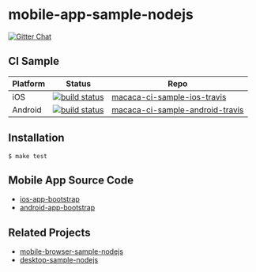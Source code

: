# mobile-app-sample-nodejs

[![Gitter Chat][gitter-image]][gitter-url]

[gitter-image]: https://img.shields.io/badge/GITTER-join%20chat-green.svg?style=flat-square
[gitter-url]: https://gitter.im/alibaba/macaca

## CI Sample

| Platform   | Status                                          |  Repo              |
| ---------- | ----------------------------------------------- | ------------------ |
| iOS        | [![build status][travis-image-1]][travis-url-1] | [macaca-ci-sample-ios-travis](https://github.com/macaca-sample/macaca-ci-sample-ios-travis)         |
| Android    | [![build status][travis-image-2]][travis-url-2] | [macaca-ci-sample-android-travis](https://github.com/macaca-sample/macaca-ci-sample-android-travis) |

[travis-image-0]: https://img.shields.io/travis/macacajs/macaca-test-sample.svg?style=flat-square
[travis-url-0]: https://travis-ci.org/macacajs/macaca-test-sample
[travis-image-1]: https://img.shields.io/travis/macaca-sample/macaca-ci-sample-ios-travis.svg?style=flat-square
[travis-url-1]: https://travis-ci.org/macaca-sample/macaca-ci-sample-ios-travis
[travis-image-2]: https://img.shields.io/travis/macaca-sample/macaca-ci-sample-android-travis.svg?style=flat-square
[travis-url-2]: https://travis-ci.org/macaca-sample/macaca-ci-sample-android-travis

[circle-image-0]: https://circleci.com/gh/macacajs/macaca-test-sample.svg?style=svg
[circle-url-0]: https://circleci.com/gh/macacajs/macaca-test-sample

## Installation

```shell
$ make test
```

## Mobile App Source Code

- [ios-app-bootstrap](//github.com/xudafeng/ios-app-bootstrap)
- [android-app-bootstrap](//github.com/xudafeng/android-app-bootstrap)

## Related Projects

- [mobile-browser-sample-nodejs](//github.com/macaca-sample/mobile-browser-sample-nodejs)
- [desktop-sample-nodejs](//github.com/macaca-sample/desktop-sample-nodejs)
